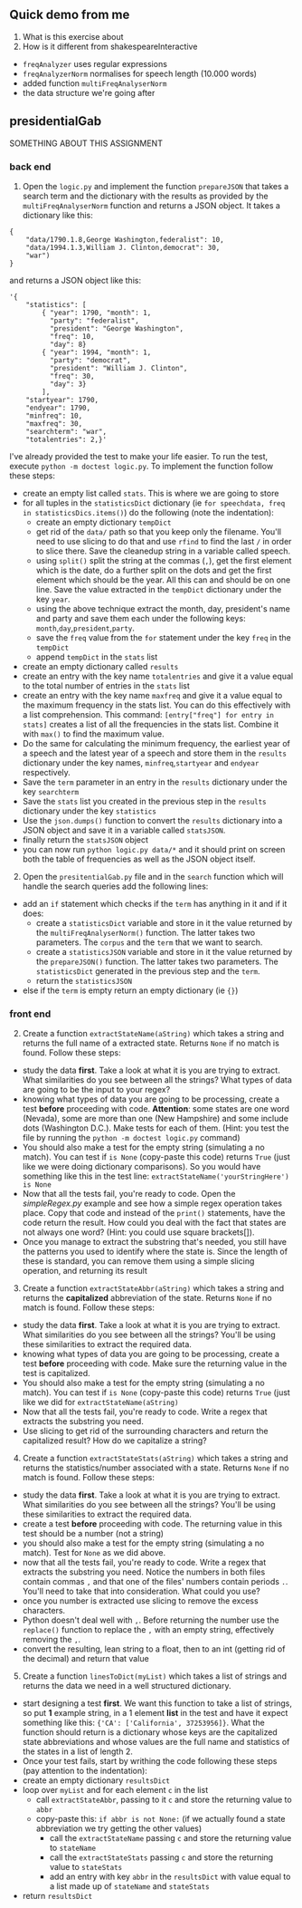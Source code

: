 ## **Quick demo from me**
1. What is this exercise about
2. How is it different from shakespeareInteractive
  * `freqAnalyzer` uses regular expressions
  * `freqAnalyzerNorm` normalises for speech length (10.000 words)
  * added function `multiFreqAnalyserNorm`
  * the data structure we're going after

## presidentialGab
SOMETHING ABOUT THIS ASSIGNMENT

### back end
1. Open the `logic.py` and implement the function `prepareJSON` that takes a search term and the dictionary with the results as provided by the `multiFreqAnalyserNorm` function and returns a JSON object. It takes a dictionary like this:
```
{
	"data/1790.1.8,George Washington,federalist": 10,
	"data/1994.1.3,William J. Clinton,democrat": 30,
	"war")
}
```
and returns a JSON object like this:
```
'{
	"statistics": [
		{ "year": 1790, "month": 1,
		  "party": "federalist",
		  "president": "George Washington",
		  "freq": 10,
		  "day": 8}
		{ "year": 1994, "month": 1,
		  "party": "democrat",
		  "president": "William J. Clinton",
		  "freq": 30,
		  "day": 3}
		],
	"startyear": 1790,
	"endyear": 1790,
	"minfreq": 10,
	"maxfreq": 30,
	"searchterm": "war",
	"totalentries": 2,}'
```
I've already provided the test to make your life easier. To run the test, execute `python -m doctest logic.py`. To implement the function follow these steps:
  * create an empty list called `stats`. This is where we are going to store
  * for all tuples in the `statisticsDict` dictionary  (ie `for speechdata, freq in statisticsDics.items()`) do the following (note the indentation):
    * create an empty dictionary `tempDict`
    * get rid of the `data/` path so that you keep only the filename. You'll need to use slicing to do that and use `rfind` to find the last `/` in order to slice there. Save the cleanedup string in a variable called speech.
    * using `split()` split the string at the commas (`,`), get the first element which is the date, do a further split on the dots and get the first element which should be the year. All this can and should be on one line. Save the value extracted in the `tempDict` dictionary under the key `year`.
    * using the above technique extract the month, day, president's name and party and save them each under the following keys: `month`,`day`,`president`,`party`.
    * save the `freq` value from the `for` statement under the key `freq` in the `tempDict`
    * append `tempDict` in the `stats` list
  * create an empty dictionary called `results`
  * create an entry with the key name `totalentries` and give it a value equal to the total number of entries in the `stats` list
  * create an entry with the key name `maxfreq` and give it a value equal to the maximum frequency in the stats list. You can do this effectively with a list comprehension. This command: `[entry["freq"] for entry in stats]` creates a list of all the frequencies in the stats list. Combine it with `max()` to find the maximum value.
  * Do the same for calculating the minimum frequency, the earliest year of a speech and the latest year of a speech and store them in the `results` dictionary under the key names, `minfreq`,`startyear` and `endyear` respectively.
  * Save the `term` parameter in an entry in the `results` dictionary under the key `searchterm`
  * Save the `stats` list you created in the previous step in the `results` dictionary under the key `statistics`
  * Use the `json.dumps()` function to convert the `results` dictionary into a JSON object and save it in a variable called `statsJSON`.
  * finally return the `statsJSON` object
  * you can now run `python logic.py data/*` and it should print on screen both the table of frequencies as well as the JSON object itself.
2. Open the `presitentialGab.py` file and in the `search` function which will handle the search queries add the following lines:
  * add an `if` statement which checks if the `term` has anything in it and if it does:
    * create a `statisticsDict` variable and store in it the value returned by the `multiFreqAnalyserNorm()` function. The latter takes two parameters. The `corpus` and the `term` that we want to search.
    * create a `statisticsJSON` variable and store in it the value returned by the `prepareJSON()` function. The latter takes two parameters. The `statisticsDict` generated in the previous step and the `term`.
    * return the `statisticsJSON`
  * else if the `term` is empty return an empty dictionary (ie `{}`)

### front end








2. Create a function `extractStateName(aString)` which takes a string and returns the full name of a extracted state. Returns `None` if no match is found. Follow these steps:
  * study the data **first**. Take a look at what it is you are trying to extract. What similarities do you see between all the strings? What types of data are going to be the input to your regex?
  * knowing what types of data you are going to be processing, create a test **before** proceeding with code. **Attention**: some states are one word (Nevada), some are more than one (New Hampshire) and some include dots (Washington D.C.). Make tests for each of them. (Hint: you test the file by running the `python -m doctest logic.py` command)
  * You should also make a test for the empty string (simulating a no match). You can test if `is None` (copy-paste this code) returns `True` (just like we were doing dictionary comparisons). So you would have something like this in the test line: ```extractStateName('yourStringHere') is None```
  * Now that all the tests fail, you're ready to code. Open the *simpleRegex.py* example and see how a simple regex operation takes place. Copy that code and instead of the `print()` statements, have the code return the result. How could you deal with the fact that states are not always one word? (Hint: you could use square brackets[]).
  * Once you manage to extract the substring that's needed, you still have the patterns you used to identify where the state is. Since the length of these is standard, you can remove them using a simple slicing operation, and returning its result

3. Create a function `extractStateAbbr(aString)` which takes a string and returns the **capitalized** abbreviation of the state. Returns `None` if no match is found. Follow these steps:
  * study the data **first**. Take a look at what it is you are trying to extract. What similarities do you see between all the strings? You'll be using these similarities to extract the required data.
  * knowing what types of data you are going to be processing, create a test **before** proceeding with code. Make sure the returning value in the test is capitalized.
  * You should also make a test for the empty string (simulating a no match). You can test if `is None` (copy-paste this code) returns `True` (just like we did for `extractStateName(aString)`
  * Now that all the tests fail, you're ready to code. Write a regex that extracts the substring you need.
  * Use slicing to get rid of the surrounding characters and return the capitalized result? How do we capitalize a string?

4. Create a function `extractStateStats(aString)` which takes a string and returns the statistics/number associated with a state. Returns `None` if no match is found. Follow these steps:
  * study the data **first**. Take a look at what it is you are trying to extract. What similarities do you see between all the strings? You'll be using these similarities to extract the required data.
  * create a test **before** proceeding with code. The returning value in this test should be a number (not a string)
  * you should also make a test for the empty string (simulating a no match). Test for `None` as we did above.
  * now that all the tests fail, you're ready to code. Write a regex that extracts the substring you need. Notice the numbers in both files contain commas `,` and that one of the files' numbers contain periods `.`. You'll need to take that into consideration. What could you use?
  * once you number is extracted use slicing to remove the excess characters.
  * Python doesn't deal well with `,`. Before returning the number use the `replace()` function to replace the `,` with an empty string, effectively removing the `,`.
  * convert the resulting, lean string to a float, then to an int (getting rid of the decimal) and return that value

5. Create a function `linesToDict(myList)` which takes a list of strings and returns the data we need in a well structured dictionary.
  * start designing a test **first**. We want this function to take a list of strings, so put **1** example string, in a 1 element **list** in the test and have it expect something like this: `{'CA': ['California', 37253956]}`. What the function should return is a dictionary whose keys are the capitalized state abbreviations and whose values are the full name and statistics of the states in a list of length 2.
  * Once your test fails, start by writhing the code following these steps (pay attention to the indentation):
  * create an empty dictionary `resultsDict`
  * loop over `myList` and for each element `c` in the list
    * call `extractStateAbbr`, passing to it `c` and store the returning value to `abbr`
    * copy-paste this: `if abbr is not None:` (if we actually found a state abbreviation we try getting the other values)
      * call the `extractStateName` passing `c` and store the returning value to `stateName`
      * call the `extractStateStats` passing `c`  and store the returning value to `stateStats`
      * add an entry with key `abbr` in the `resultsDict` with value equal to a list made up of `stateName` and `stateStats`
  * return `resultsDict`

